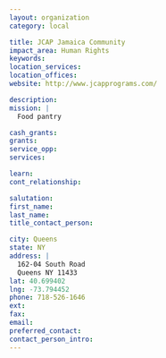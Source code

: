 ```yaml
---
layout: organization
category: local

title: JCAP Jamaica Community
impact_area: Human Rights
keywords: 
location_services: 
location_offices: 
website: http://www.jcapprograms.com/

description: 
mission: |
  Food pantry

cash_grants: 
grants: 
service_opp: 
services: 

learn: 
cont_relationship: 

salutation: 
first_name: 
last_name: 
title_contact_person: 

city: Queens
state: NY
address: |
  162-04 South Road     
  Queens NY 11433
lat: 40.699402
lng: -73.794452
phone: 718-526-1646
ext: 
fax: 
email: 
preferred_contact: 
contact_person_intro: 
---
```

